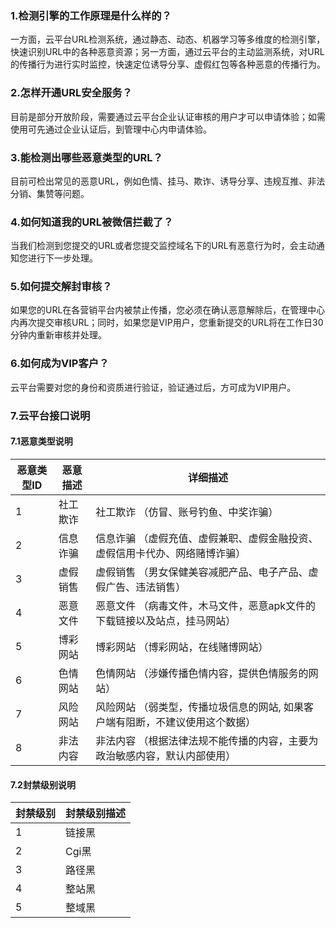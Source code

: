 ### 1.检测引擎的工作原理是什么样的？
一方面，云平台URL检测系统，通过静态、动态、机器学习等多维度的检测引擎，快速识别URL中的各种恶意资源；另一方面，通过云平台的主动监测系统，对URL的传播行为进行实时监控，快速定位诱导分享、虚假红包等各种恶意的传播行为。

### 2.怎样开通URL安全服务？
目前是部分开放阶段，需要通过云平台企业认证审核的用户才可以申请体验；如需使用可先通过企业认证后，到管理中心内申请体验。

### 3.能检测出哪些恶意类型的URL？
目前可检出常见的恶意URL，例如色情、挂马、欺诈、诱导分享、违规互推、非法分销、集赞等问题。

### 4.如何知道我的URL被微信拦截了？
当我们检测到您提交的URL或者您提交监控域名下的URL有恶意行为时，会主动通知您进行下一步处理。

### 5.如何提交解封审核？
如果您的URL在各营销平台内被禁止传播，您必须在确认恶意解除后，在管理中心内再次提交审核URL；同时，如果您是VIP用户，您重新提交的URL将在工作日30分钟内重新审核并处理。

### 6.如何成为VIP客户？
云平台需要对您的身份和资质进行验证，验证通过后，方可成为VIP用户。


### 7.云平台接口说明
#### 7.1恶意类型说明

| 恶意类型ID | 恶意描述 | 详细描述 |
|---------|---------|---------|
| 1 | 社工欺诈 | 社工欺诈 （仿冒、账号钓鱼、中奖诈骗）  |
| 2 | 信息诈骗 | 信息诈骗 （虚假充值、虚假兼职、虚假金融投资、虚假信用卡代办、网络赌博诈骗）  |
| 3 | 虚假销售 | 虚假销售 （男女保健美容减肥产品、电子产品、虚假广告、违法销售）|
| 4 | 恶意文件 | 恶意文件 （病毒文件，木马文件，恶意apk文件的下载链接以及站点，挂马网站） |
| 5 | 博彩网站 | 博彩网站 （博彩网站，在线赌博网站） |
| 6 | 色情网站 | 色情网站 （涉嫌传播色情内容，提供色情服务的网站）|
| 7 | 风险网站 | 风险网站 （弱类型，传播垃圾信息的网站, 如果客户端有阻断，不建议使用这个数据）|
| 8 | 非法内容 | 非法内容 （根据法律法规不能传播的内容，主要为政治敏感内容，默认内部使用） |

#### 7.2封禁级别说明

| 封禁级别 | 封禁级别描述 | 
|---------|---------|
| 1 | 链接黑 | 
| 2 | Cgi黑 | 
| 3 | 路径黑 | 
| 4 | 整站黑 | 
| 5 | 整域黑 | 





